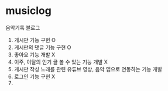 # musiclog

음악기록 블로그 

1. 게시판 기능 구현   O
2. 게시판의 댓글 기능 구현 O 
3. 좋아요 기능 개발 X
4. 이주, 이달의 인기 글 볼 수 있는 기능 개발 X
5. 게시판 작성 노래를 관련 유튜브 영상, 음악 앱으로 연동하는 기능 개발
6. 로그인 기능 구현 X
7. 
